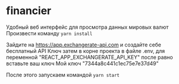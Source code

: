# financier
Удобный веб интерфейс для просмотра данных мировых валют
Произвести команду ```yarn install```

Зайдите на https://app.exchangerate-api.com и создайте себе бесплатный API Ключ
затем в корне проекта в файле .env, для переменной "REACT_APP_EXCHANGERATE_API_KEY" после равно вставьте ваш ключ 
Мой ключ "7344a8c441c1ec75e7e37d49"

После этого запускаем командой ```yarn start```
